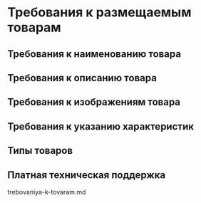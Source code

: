 # Требования к размещаемым товарам

## Требования к наименованию товара

## Требования к описанию товара

## Требования к изображениям товара

## Требования к указанию характеристик

## Типы товаров

## Платная техническая поддержка

trebovaniya-k-tovaram.md